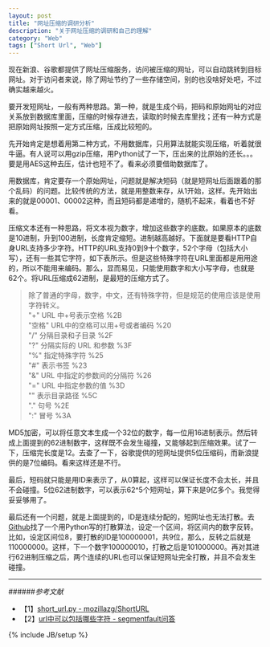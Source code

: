 ```yaml
---
layout: post
title: "网址压缩的调研分析"
description: "关于网址压缩的调研和自己的理解"
category: "Web"
tags: ["Short Url", "Web"]
---
```


现在新浪、谷歌都提供了网址压缩服务，访问被压缩的网址，可以自动跳转到目标网址。对于访问者来说，除了网址节约了一些存储空间，别的也没啥好处吧，不过确实越来越火。

要开发短网址，一般有两种思路。第一种，就是生成个码，把码和原始网址的对应关系放到数据库里面，压缩的时候存进去，读取的时候去库里找；还有一种方式是把原始网址按照一定方式压缩，压成比较短的。

先开始肯定是想着用第二种方式，不用数据库，只用算法就能实现压缩，听着就很牛逼。有人说可以用gzip压缩，用Python试了一下，压出来的比原始的还长。。。要是用AES这种去压，估计也短不了。看来必须要借助数据库了。

用数据库，肯定要存一个原始网址，问题就是解决短码（就是短网址后面跟着的那个乱码）的问题。比较传统的方法，就是用整数来存，从1开始，这样。先开始出来的就是00001、00002这种，而且短码都是递增的，随机不起来，看着也不好看。

压缩文本还有一种思路，将文本视为数字，增加这些数字的底数。如果原本的底数是10进制，升到100进制，长度肯定缩短。进制越高越好。下面就是要看HTTP自身URL支持多少字符。HTTP的URL支持0到9十个数字，52个字母（包括大小写），还有一些其它字符，如下表所示。但是这些特殊字符在URL里面都是用用途的，所以不能用来编码。那么，显而易见，只能使用数字和大小写字母，也就是62个。将URL压缩成62进制，是最短的压缩方式了。

> 除了普通的字母，数字，中文，还有特殊字符，但是规范的使用应该是使用字符转义。  
> "+"	URL 中+号表示空格	%2B  
> "空格"	URL中的空格可以用+号或者编码	%20  
> "/"	分隔目录和子目录	%2F  
> "?"	分隔实际的 URL 和参数	%3F  
> "%"	指定特殊字符	%25  
> "#"	表示书签	%23  
> "&"	URL 中指定的参数间的分隔符	%26  
> "="	URL 中指定参数的值	%3D  
> "\" 表示目录路径 %5C  
> "." 句号 %2E  
> ":" 冒号 %3A  

MD5加密，可以将任意文本生成一个32位的数字，每一位用16进制表示。然后转成上面提到的62进制数字，这样既不会发生碰撞，又能够起到压缩效果。试了一下，压缩完长度是12。去查了一下，谷歌提供的短网址提供5位压缩码，而新浪提供的是7位编码。看来这样还是不行。

最后，短码就只能是用ID来表示了，从0算起，这样可以保证长度不会太长，并且不会碰撞。5位62进制数字，可以表示62^5个短网址，算下来是9亿多个。我觉得妥妥够用了。

最后还有一个问题，就是上面提到的，ID是连续分配的，短网址也无法打散。去[Github](https://github.com/mozillazg/ShortURL/blob/master/shorturl/libs/short_url.py#L51)找了一个用Python写的打散算法，设定一个区间，将区间内的数字反转。比如，设定区间位8，要打散的ID是100000001，共9位，那么，反转之后就是110000000。这样，下一个数字100000010，打散之后是101000000。再对其进行62进制压缩之后，两个连续的URL也可以保证短网址完全打散，并且不会发生碰撞。

---

######*参考文献*
+ 【1】[short_url.py - mozillazg/ShortURL](https://github.com/mozillazg/ShortURL/blob/master/shorturl/libs/short_url.py#L51)
+ 【2】[url中可以包括哪些字符 - segmentfault问答](http://segmentfault.com/q/1010000000094850)

{% include JB/setup %}